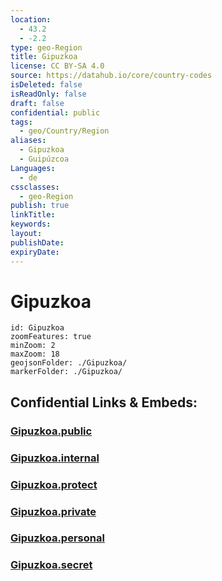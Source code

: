 ```yaml
---
location:
  - 43.2
  - -2.2
type: geo-Region
title: Gipuzkoa
license: CC BY-SA 4.0
source: https://datahub.io/core/country-codes
isDeleted: false
isReadOnly: false
draft: false
confidential: public
tags:
  - geo/Country/Region
aliases:
  - Gipuzkoa
  - Guipúzcoa
Languages:
  - de
cssclasses:
  - geo-Region
publish: true
linkTitle: 
keywords: 
layout: 
publishDate: 
expiryDate:
---
```


# Gipuzkoa

```leaflet
id: Gipuzkoa
zoomFeatures: true 
minZoom: 2 
maxZoom: 18
geojsonFolder: ./Gipuzkoa/
markerFolder: ./Gipuzkoa/
```


## Confidential Links & Embeds: 

### [Gipuzkoa.public](/_public/\Earth\Continent\Europe\Europe~South\Spain\Provinces~Spain\Basque_Country\counties~País_VascoGipuzkoa.public.md) 

### [Gipuzkoa.internal](/_internal/\Earth\Continent\Europe\Europe~South\Spain\Provinces~Spain\Basque_Country\counties~País_VascoGipuzkoa.internal.md) 

### [Gipuzkoa.protect](/_protect/\Earth\Continent\Europe\Europe~South\Spain\Provinces~Spain\Basque_Country\counties~País_VascoGipuzkoa.protect.md) 

### [Gipuzkoa.private](/_private/\Earth\Continent\Europe\Europe~South\Spain\Provinces~Spain\Basque_Country\counties~País_VascoGipuzkoa.private.md) 

### [Gipuzkoa.personal](/_personal/\Earth\Continent\Europe\Europe~South\Spain\Provinces~Spain\Basque_Country\counties~País_VascoGipuzkoa.personal.md) 

### [Gipuzkoa.secret](/_secret/\Earth\Continent\Europe\Europe~South\Spain\Provinces~Spain\Basque_Country\counties~País_VascoGipuzkoa.secret.md)

